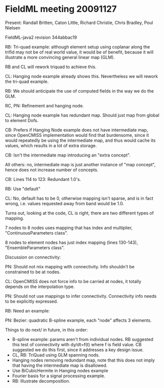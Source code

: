 # FieldML meeting 20091127 #

Present: Randall Britten, Caton Little, Richard Christie, Chris Bradley, Poul Nielsen

FieldML-java2 revision 344abbac19

RB: Tri-quad example: although element setup using coplanar along the trifid may not be of real world value, it would be of benefit, because it will illustrate a more convincing general linear map (GLM).

RB and CL will rework triquad to achieve this.

CL: Hanging node example already shows this. Nevertheless we will rework the tri-quad example.

RB: We should anticipate the use of computed fields in the way we do the GLM.

RC, PN: Refinement and hanging node.

CL: Hanging node example has redundant map.  Should just map from global to element Dofs.

CB: Prefers if Hanging Node example does not have intermediate map, since OpenCMISS implementation would find that burdensome, since it would repeatedly be using the intermediate map, and thus would cache its values, which results in a lot of extra storage.

CB: Isn't the intermediate map introducing an "extra concept".

All others: no, intermediate map is just another instance of "map concept", hence does not increase number of concepts.

CB: Lines 114 to 123: Redundant 1.0's.

RB: Use "default"

CL: No, default has to be 0, otherwise mapping isn't sparse, and is in fact wrong, i.e. values requested away from band would be 1.0.

Turns out, looking at the code, CL is right, there are two different types of mapping.

7 nodes to 8 nodes uses mapping that has index and multiplier, "ContinuousParameters class".

8 nodes to element nodes has just index mapping (lines 130-143), "EnsembleParameters class".

Discussion on connectivity:

PN: Should not mix mapping with connectivity. Info shouldn't be constrained to be at nodes.

CL: OpenCMISS does not force info to be carried at nodes, it totally depends on the interpolation type.

PN: Should not use mappings to infer connectivity.  Connectivity info needs to be explicitly expressed.

RB: Need an example:

PN: Bezier: quadratic B-spline example, each "node" affects 3 elements.

Things to do next/ in future, in this order:

  * B-spline example: params aren't from individual nodes. RB suggested this test of connectivity with dy/dt=f(t) where f is field value. CB suggested we do this first, since it addresses a key design issue.
  * CL, RB: TriQuad using GLM spanning nods.
  * Hanging nodes removing redundant map, note that this does not imply that having the intermediate map is disallowed.
  * Use BiCubicHermite in Hanging nodes example
  * Fourier basis for a signal processing example.
  * RB: Illustrate decomposition.
